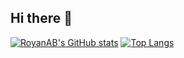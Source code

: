 ## Hi there 👋
[![RoyanAB's GitHub stats](https://github-readme-stats.vercel.app/api?username=RoyanAB)](https://github.com/anuraghazra/github-readme-stats)
[![Top Langs](https://github-readme-stats.vercel.app/api/top-langs/?username=RoyanAB)](https://github.com/anuraghazra/github-readme-stats)
